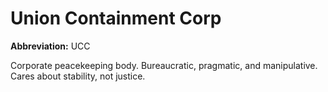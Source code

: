 # Union Containment Corp

**Abbreviation:** UCC

Corporate peacekeeping body. Bureaucratic, pragmatic, and manipulative. Cares about stability, not justice.
